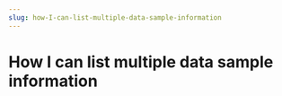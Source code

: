 ```yaml
---
slug: how-I-can-list-multiple-data-sample-information
---
```

# How I can list multiple data sample information